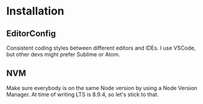 # Installation
## EditorConfig
Consistent coding styles between different editors and IDEs. I use VSCode, but other devs might prefer Sublime or Atom.
## NVM
Make sure everybody is on the same Node version by using a Node Version Manager.
At time of writing LTS is 8.9.4, so let's stick to that.
